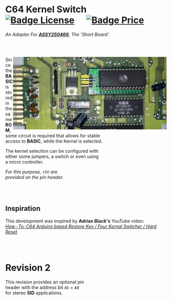 
# C64 Kernel Switch    [![Badge License]][License]    [![Badge Price]][Price]

*An Adapter For **[ASSY250469]**, The 'Short Board'.*

<br>
<br>

<img
    src = 'Revisions/2/pictures/0503_-_KernalSw_16k_above.JPG'
    alt = 'C64 Kernel Adapter / Switch For ASSY250469'
    align = right
    width = 480
/>
Since the **BASIC** is stored in the same **ROM**, <br>
some circuit is required that allows for stable <br>
access to **BASIC**, while the Kernel is selected.

The kernel selection can be configured with <br>
either some jumpers, a switch or even using <br>
a micro controller.

*For this purpose, `+5V` are* <br>
*provided on the pin header.*

<br>
<br>

## Inspiration

This development was inspired by **Adrian Black's** YouTube video: <br>
    *[How - To: C64 Arduino based Restore Key / Four Kernal Switcher / Hard Reset][Video]*

<br>
<br>

# Revision 2

This revision provides an optional pin <br>
header with the address bit `A5` + `A8` <br>
for stereo **SID** applications.

<br>


<!----------------------------------------------------------------------------->

[ASSY250469]: https://support.retrorewind.ca/commodore/c64/assy-250469
[Video]: https://youtu.be/GPq5xnJRw2w

[License]: #
[Price]: Revisions/0/Excel '1. Calculation From BOM Of Rev. 0&#10;2. Component Prices May Have Changed&#10;3. Shipping fees not included'


<!---------------------------------{ Badges }---------------------------------->

[Badge License]: https://img.shields.io/badge/License-GPL_3-blue.svg?style=for-the-badge
[Badge Price]: https://img.shields.io/badge/Estimated_Price-4.88€-37a779?style=for-the-badge